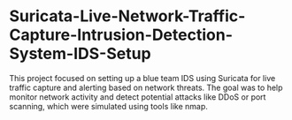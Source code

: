 # Suricata-Live-Network-Traffic-Capture-Intrusion-Detection-System-IDS-Setup
This project focused on setting up a blue team IDS using Suricata for live traffic capture and alerting based on network threats. The goal was to help monitor network activity and detect potential attacks like DDoS or port scanning, which were simulated using tools like nmap.
